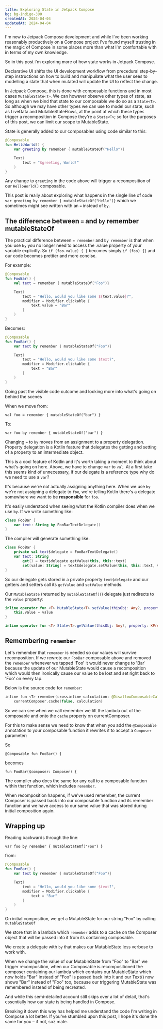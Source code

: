 ```yaml
---
title: Exploring State in Jetpack Compose
bg: bg-indigo-300
createdAt: 2024-04-04
updatedAt: 2024-04-04
---
```


I'm new to Jetpack Compose development and while I've been working reasonably productively on a Compose project I've found myself trusting in the magic of Compose in some places more than what I'm comfortable with in terms of my own knowledge.

So in this post I'm exploring more of how state works in Jetpack Compose.

Declarative UI shifts the UI development workflow from precedural step-by-step instructions on how to build and manipuilate what the user sees to modelling a state that when mutated will update the UI to reflect the change.

In Jetpack Compose, this is done with composable functions and in most cases `MutableState<T>`. We can however observe other types of state, as long as when we bind that state to our composable we do so as a `State<T>`. So although we may have other types we can use to model our state, such as LiveData and MutableStateFlows, at the point at which these types trigger a recomposition in Compose they're a `State<T>`; so for the purposes of this post, we can limit our scope to MutableState.

State is generally added to our composables using code similar to this:

```kotlin
@Composable
fun HelloWorld() {
    var greeting by remember { mutableStateOf("Hello")}

    Text(
        text = "$greeting, World!"
    )
}
```

Any change to `greeting` in the code above will trigger a recomposition of our `HelloWorld()` composable.

This post is really about exploring what happens in the single line of code `var greeting by remember { mutableStateOf("Hello")}` which we sometimes might see written with an `=` instead of `by`.

## The difference between `=` and `by` remember mutableStateOf

The practical difference between `= remember` and `by remember` is that when you use `by` you no longer need to access the .value property of your variable explicitly. So `if (foo.value) { }` becomes simply `if (foo) {}` and our code becomes prettier and more concise.

For example:

```kotlin
@Composable
fun FooBar() {
    val text = remember { mutableStateOf("Foo")}

    Text(
        text = "Hello, would you like some ${text.value}?",
        modifier = Modifier.clickable {
            text.value = "Bar"
        }
    )
}
```

Becomes:

```kotlin
@Composable
fun FooBar() {
    var text by remember { mutableStateOf("Foo")}

    Text(
        text = "Hello, would you like some $text?",
        modifier = Modifier.clickable {
            text = "Bar"
        }
    )
}
```

Going past the visible code outcome and looking more into what's going on behind the scenes

When we move from:

`val foo = remember { mutableStateOf("bar") }`

To:

`var foo by remember { mutableStateOf("bar") }`

Changing `=` to `by` moves from an assignment to a property delegation. Property delegation is a Kotlin feature that delegates the getting and setting of a property to an intermediate object.

This is a cool feature of Kotlin and it's worth taking a moment to think about what's going on here. Above, we have to change `var` to `val`. At a first take this seems kind of unnecessary, if our delegate is a reference type why do we need to use a `var`?

It's because we're not actually assigning anything here. When we use `by` we're not assigning a delegate to `foo`, we're telling Kotlin there's a delegate somewhere we want to be __responsible__ for `foo`. 

It's easily understood when seeing what the Kotlin compiler does when we use `by`. If we write something like:

```kotlin
class FooBar {
    var text: String by FooBarTextDelegate()
}
```

The compiler will generate something like:

```kotlin
class FooBar {
    private val text$delegate = FooBarTextDelegate()
    var text: String
        get() = text$delegate.getValue(this, this::text)
        set(value: String) = text$delegate.setValue(this, this::text, value)
}
```

So our delegate gets stored in a private property `text$delegate` and our getters and setters call its `getValue` and `setValue` methods.

Our `MutableState` (returned by `mutableStateOf()`) delegate just redirects to the `value` property:

```kotlin
inline operator fun <T> MutableState<T>.setValue(thisObj: Any?, property: KProperty<*>, value: T) {
    this.value = value
}

inline operator fun <T> State<T>.getValue(thisObj: Any?, property: KProperty<*>): T = value
```

## Remembering `remember`

Let's remember that `remember` is needed so our values will survive recomposition. If we rewrote our `FooBar` composable above and removed the `remember` whenever we tapped 'Foo' it would never change to 'Bar' because the update of our MutableState would cause a recomposition which would then ironically cause our value to be lost and set right back to 'Foo' on every tap.

Below is the source code for `remember`:

```swift
inline fun <T> remember(crossinline calculation: @DisallowComposableCalls () -> T): T =
    currentComposer.cache(false, calculation)
```

So we can see when we call remember we lift the lambda out of the composable and onto the `cache` property on currentComposer. 

For this to make sense we need to know that when you add the `@Composable` annotation to your composable function it rewrites it to accept a `Composer` parameter:

So 

`@Composable fun FooBar() {` 

becomes 

`fun FooBar($composer: Composer) {`

The compiler also does the same for any call to a composable function within that function, which includes `remember`.

When recomposition happens, if we've used remember, the current Composer is passed back into our composable function and its remember function and we have access to our same value that was stored during initial composition again.

## Wrapping up

Reading backwards through the line:

`var foo by remember { mutableStateOf("Foo") }`

from:

```kotlin
@Composable
fun FooBar() {
    var text by remember { mutableStateOf("Foo")}

    Text(
        text = "Hello, would you like some $text?",
        modifier = Modifier.clickable {
            text = "Bar"
        }
    )
}
```

On initial composition, we get a MutableState for our string "Foo" by calling `mutableStateOf`

We store that in a lambda which `remember` adds to a cache on the Composer object that will be passed into it from its containing composable.

We create a delegate with `by` that makes our MutableState less verbose to work with.

When we change the value of our MutableState from "Foo" to "Bar" we trigger recomposition, when our Composable is recompositioned the composer containing our lambda which contains our MutableState which now holds "Bar" instead of "Foo" is passed back into it and our Text() now shows "Bar" instead of "Foo" too, because our triggering MutableState was remembered instead of being recreated.

And while this semi-detailed account still skips over a lot of detail, that's essentially how our state is being handled in Compose. 

Breaking it down this way has helped me understand the code I'm writing in Compose a lot better. If you've stumbled upon this post, I hope it's done the same for you – if not, soz mate.







